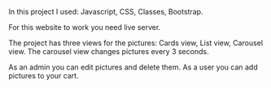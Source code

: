 In this project I used:
Javascript, CSS, Classes, Bootstrap.

For this website to work you need live server.

The project has three views for the pictures:
Cards view, List view, Carousel view.
The carousel view changes pictures every 3 seconds.

As an admin you can edit pictures and delete them.
As a user you can add pictures to your cart.